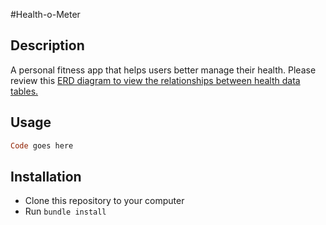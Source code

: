 #Health-o-Meter

## Description
A personal fitness app that helps users better manage their health. Please review this <a href="https://www.lucidchart.com/invitations/accept/f54af119-7d39-476d-b50c-c28428313c7b" target="_blank">ERD diagram to view the relationships between health data tables.</a> 

## Usage
```Ruby
Code goes here
```

## Installation
* Clone this repository to your computer
* Run ```bundle install```
